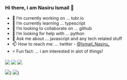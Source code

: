 ### Hi there, i am Nasiru Ismail 👋


- 🔭 I’m currently working on ... tubr.io
- 🌱 I’m currently learning ... typescript
- 👯 I’m looking to collaborate on ... github
- 🤔 I’m looking for help with ... python
- 💬 Ask me about ... javascript and any tech related stuff
- 📫 How to reach me: ... twitter - [@Ismail_Nasiru_](https://twitter.com/Ismail_Nasiru_)
- ⚡ Fun fact: ... i am interested in alot of things!

<img src="https://github-readme-stats.vercel.app/api?username=Nasir6276&&show_icons=true_color=ffffff&icon_color=bb2acf&text_color=daf7dc&bg_color=151515" />

<img src="https://github-readme-stats.vercel.app/api/top-langs?username=Nasir6276&&show_icons=true_color=ffffff&icon_color=bb2acf&text_color=daf7dc&bg_color=151515"/>

<img src="https://github-readme-streak-stats.herokuapp.com/?user=Nasir6276&&show_icons=true_color=ffffff&icon_color=bb2acf&text_color=daf7dc&bg_color=151515&theme=dark"/>

[![](https://img.shields.io/badge/linkedin-%230077B5.svg?style=for-the-badge&logo=linkedin)](https://www.linkedin.com/in/nasiru-ismail-ab8a5520b/))  [![](https://img.shields.io/badge/twitter-%230077B5.svg?style=for-the-badge&logo=twitter)](https://twitter.com/Ismail_Nasiru_))
